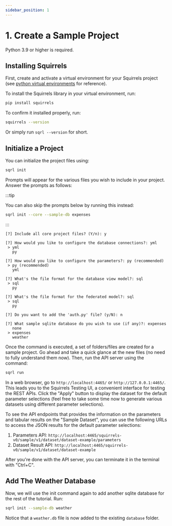 ```yaml
---
sidebar_position: 1
---
```


# 1. Create a Sample Project

Python 3.9 or higher is required.

## Installing Squirrels

First, create and activate a virtual environment for your Squirrels project (see [python virtual environments] for reference).

To install the Squirrels library in your virtual environment, run:

```bash
pip install squirrels
```

To confirm it installed properly, run:

```bash
squirrels --version
```

Or simply run `sqrl --version` for short.

## Initialize a Project

You can initialize the project files using:

```bash
sqrl init
```

Prompts will appear for the various files you wish to include in your project. Answer the prompts as follows:

:::tip

You can also skip the prompts below by running this instead:

```bash
sqrl init --core --sample-db expenses
```

:::

```config
[?] Include all core project files? (Y/n): y

[?] How would you like to configure the database connections?: yml
 > yml
   py

[?] How would you like to configure the parameters?: py (recommended)
 > py (recommended)
   yml

[?] What's the file format for the database view model?: sql
 > sql
   py

[?] What's the file format for the federated model?: sql
 > sql
   py

[?] Do you want to add the 'auth.py' file? (y/N): n

[?] What sample sqlite database do you wish to use (if any)?: expenses
   none
 > expenses
   weather
```

Once the command is executed, a set of folders/files are created for a sample project. Go ahead and take a quick glance at the new files (no need to fully understand them now). Then, run the API server using the command:

```bash
sqrl run
```

In a web browser, go to `http://localhost:4465/` or `http://127.0.0.1:4465/`. This leads you to the Squirrels Testing UI, a convenient interface for testing the REST APIs. Click the "Apply" button to display the dataset for the default parameter selections (feel free to take some time now to generate various datasets using different parameter selections).

To see the API endpoints that provides the information on the parameters and tabular results on the "Sample Dataset", you can use the following URLs to access the JSON results for the default parameter selections:

1. Parameters API: `http://localhost:4465/squirrels-v0/sample/v1/dataset/dataset-example/parameters`
2. Dataset Result API: `http://localhost:4465/squirrels-v0/sample/v1/dataset/dataset-example`

After you're done with the API server, you can terminate it in the terminal with "Ctrl+C".

## Add The Weather Database

Now, we will use the init command again to add another sqlite database for the rest of the tutorial. Run:

```bash
sqrl init --sample-db weather
```

Notice that a `weather.db` file is now added to the existing `database` folder.


[python virtual environments]: https://realpython.com/python-virtual-environments-a-primer/

